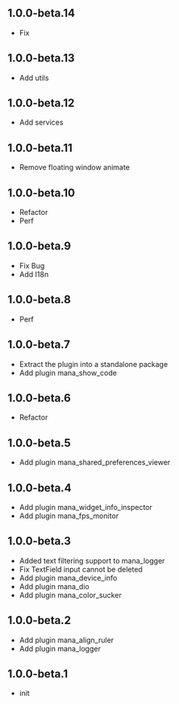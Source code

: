 ## 1.0.0-beta.14

- Fix

## 1.0.0-beta.13

- Add utils

## 1.0.0-beta.12

- Add services

## 1.0.0-beta.11

- Remove floating window animate

## 1.0.0-beta.10

- Refactor
- Perf

## 1.0.0-beta.9

- Fix Bug
- Add I18n

## 1.0.0-beta.8

- Perf

## 1.0.0-beta.7

- Extract the plugin into a standalone package
- Add plugin mana_show_code

## 1.0.0-beta.6

- Refactor

## 1.0.0-beta.5

- Add plugin mana_shared_preferences_viewer

## 1.0.0-beta.4

- Add plugin mana_widget_info_inspector
- Add plugin mana_fps_monitor

## 1.0.0-beta.3

- Added text filtering support to mana_logger
- Fix TextField input cannot be deleted
- Add plugin mana_device_info
- Add plugin mana_dio
- Add plugin mana_color_sucker

## 1.0.0-beta.2

- Add plugin mana_align_ruler
- Add plugin mana_logger

## 1.0.0-beta.1

- init
